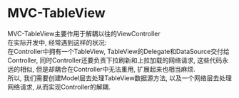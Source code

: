 # MVC-TableView

MVC-TableView主要作用于解耦以往的ViewController		
在实际开发中, 经常遇到这样的状况:		
在Controller中拥有一个TableView, TableView的Delegate和DataSource交付给Controller, 
同时Controller还要负责下拉刷新和上拉加载的网络请求, 这些代码永远的相似, 但是却耦合在Controller中无法重用, 扩展起来也相当麻烦.		
所以, 我们需要创建Model层去处理TableView数据源方法, 以及一个网络层去处理网络请求, 从而实现Controller的解耦.

